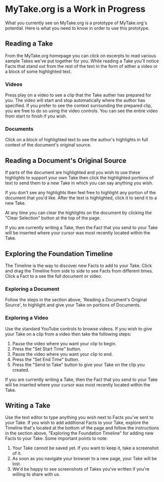 # MyTake.org is a Work in Progress

What you currently see on MyTake.org is a prototype of MyTake.org's potential. Here is what you need to know in order to use this prototype.

## Reading a Take

From the MyTake.org homepage you can click on excerpts to read various sample Takes we've put together for you. While reading a Take you'll notice Facts that stand out from the rest of the text in the form of either a video or a block of some highlighted text. 

### Videos

Press play on a video to see a clip that the Take auther has prepared for you. The video will start and stop automatically where the author has specified. If you prefer to see the context surrounding the prepared clip, you are free to do so using the video controls. You can see the entire video from start to finish if you wish.

### Documents

Click on a block of highlighted text to see the author's highlights in full context of the document's original source.

## Reading a Document's Original Source

If parts of the document are highlighted and you wish to use these highlights to support your own Take then click the highlighted portions of text to send them to a new Take in which you can say anything you wish.

If you don't see any highlights then feel free to highlight any portion of the document that you'd like. After the text is highlighted, click it to send it to a new Take.

At any time you can clear the highlights on the document by clicking the "Clear Selection" button at the top of the page.

If you are currently writing a Take, then the Fact that you send to your Take will be inserted where your cursor was most recently located within the Take.

## Exploring the Foundation Timeline

The Timeline is the way to discover new Facts to add to your Take. Click and drag the Timeline from side to side to see Facts from different times. Click a Fact to a see the full document or video. 

### Exploring a Document

Follow the steps in the section above, 'Reading a Document's Original Source', to highlight and give your Take on portions of Documents.

### Exploring a Video

Use the standard YouTube controls to browse videos. If you wish to give your Take on a clip from a video then take the following steps:

 1. Pause the video where you want your clip to begin.
 2. Press the "Set Start Time" button.
 3. Pause the video where you want your clip to end.
 4. Press the "Set End Time" button.
 5. Press the "Send to Take" button to give your Take on the clip you created.

If you are currently writing a Take, then the Fact that you send to your Take will be inserted where your cursor was most recently located within the Take.

## Writing a Take

Use the text editor to type anything you wish next to Facts you've sent to your Take. If you wish to add additional Facts to your Take, explore the Timeline that's located at the bottom of the page and follow the instructions in the section above, "Exploring the Foundation Timeline" for adding new Facts to your Take. Some important points to note:

 1. Your Take cannot be saved yet. If you want to keep it, take a screenshot of it.
 2. As soon as you navigate your browser to a new page, your Take will be lost.
 3. We'd be happy to see screenshots of Takes you've written if you're willing to share with us.
